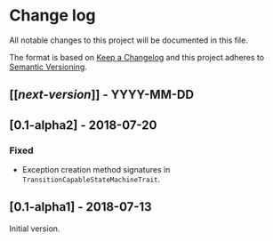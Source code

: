 # Change log
All notable changes to this project will be documented in this file.

The format is based on [Keep a Changelog](http://keepachangelog.com/)
and this project adheres to [Semantic Versioning](http://semver.org/).

## [[*next-version*]] - YYYY-MM-DD

## [0.1-alpha2] - 2018-07-20
### Fixed
- Exception creation method signatures in `TransitionCapableStateMachineTrait`.

## [0.1-alpha1] - 2018-07-13
Initial version.
